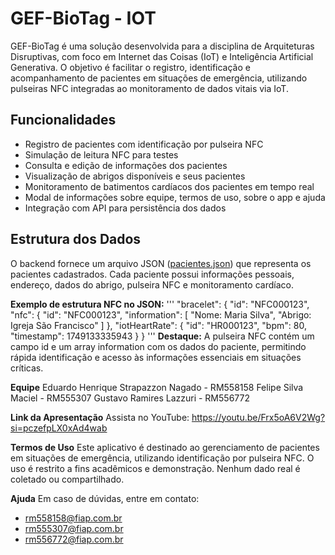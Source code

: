 # GEF-BioTag - IOT

GEF-BioTag é uma solução desenvolvida para a disciplina de Arquiteturas Disruptivas, com foco em Internet das Coisas (IoT) e Inteligência Artificial Generativa. O objetivo é facilitar o registro, identificação e acompanhamento de pacientes em situações de emergência, utilizando pulseiras NFC integradas ao monitoramento de dados vitais via IoT.

## Funcionalidades

- Registro de pacientes com identificação por pulseira NFC
- Simulação de leitura NFC para testes
- Consulta e edição de informações dos pacientes
- Visualização de abrigos disponíveis e seus pacientes
- Monitoramento de batimentos cardíacos dos pacientes em tempo real
- Modal de informações sobre equipe, termos de uso, sobre o app e ajuda
- Integração com API para persistência dos dados

## Estrutura dos Dados

O backend fornece um arquivo JSON ([pacientes.json](pacientes.json)) que representa os pacientes cadastrados. Cada paciente possui informações pessoais, endereço, dados do abrigo, pulseira NFC e monitoramento cardíaco. 

**Exemplo de estrutura NFC no JSON:**
'''
"bracelet": {
  "id": "NFC000123",
  "nfc": {
    "id": "NFC000123",
    "information": [
      "Nome: Maria Silva",
      "Abrigo: Igreja São Francisco"
    ]
  },
  "iotHeartRate": {
    "id": "HR000123",
    "bpm": 80,
    "timestamp": 1749133335943
  }
}
'''
**Destaque:**
A pulseira NFC contém um campo id e um array information com os dados do paciente, permitindo rápida identificação e acesso às informações essenciais em situações críticas.

**Equipe**
Eduardo Henrique Strapazzon Nagado - RM558158
Felipe Silva Maciel - RM555307
Gustavo Ramires Lazzuri - RM556772

**Link da Apresentação**
Assista no YouTube: https://youtu.be/Frx5oA6V2Wg?si=pczefpLX0xAd4wab

**Termos de Uso**
Este aplicativo é destinado ao gerenciamento de pacientes em situações de emergência, utilizando identificação por pulseira NFC. O uso é restrito a fins acadêmicos e demonstração. Nenhum dado real é coletado ou compartilhado.

**Ajuda**
Em caso de dúvidas, entre em contato:

- rm558158@fiap.com.br
- rm555307@fiap.com.br
- rm556772@fiap.com.br
